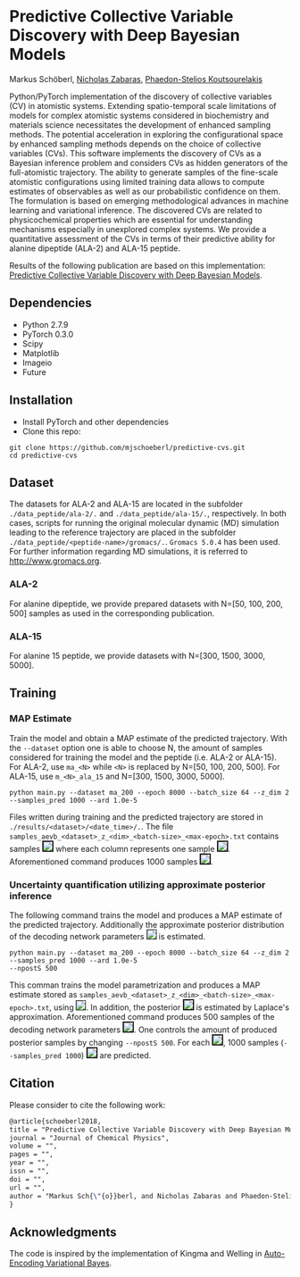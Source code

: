 # Predictive Collective Variable Discovery with Deep Bayesian Models

Markus Schöberl, [Nicholas Zabaras](https://www.zabaras.com), [Phaedon-Stelios Koutsourelakis](http://www.contmech.mw.tum.de)

Python/PyTorch implementation of the discovery of collective variables (CV) in atomistic systems.
Extending spatio-temporal scale limitations of models for complex atomistic systems considered in biochemistry and materials science necessitates the development of enhanced sampling methods. The potential acceleration in exploring the configurational space by enhanced sampling methods depends on the choice of collective variables (CVs). This software implements the discovery of CVs as a Bayesian inference problem and considers CVs as hidden generators of the full-atomistic trajectory. The ability to generate samples of the fine-scale atomistic configurations using limited training data allows to compute estimates of observables as well as our probabilistic confidence on them. The formulation is based on emerging methodological advances in machine learning and variational inference. The discovered CVs are related to physicochemical properties which are essential for understanding mechanisms especially in unexplored complex systems. We provide a quantitative assessment of the CVs in terms of their predictive ability for alanine dipeptide (ALA-2) and ALA-15 peptide.

Results of the following publication are based on this implementation: [Predictive Collective Variable Discovery with Deep Bayesian Models](https://arxiv.org/abs/1809.06913).


## Dependencies
- Python 2.7.9
- PyTorch 0.3.0
- Scipy
- Matplotlib
- Imageio
- Future


## Installation
- Install PyTorch and other dependencies
- Clone this repo:
```
git clone https://github.com/mjschoeberl/predictive-cvs.git
cd predictive-cvs
```


## Dataset
The datasets for ALA-2 and ALA-15 are located in the subfolder `./data_peptide/ala-2/.` and `./data_peptide/ala-15/.`,
respectively. In both cases, scripts for running the original molecular dynamic (MD) simulation leading to the reference trajectory are placed in the subfolder `./data_peptide/<peptide-name>/gromacs/.`. `Gromacs 5.0.4` has been used. For further information regarding MD simulations, it is referred to http://www.gromacs.org.

### ALA-2
For alanine dipeptide, we provide prepared datasets with N=[50, 100, 200, 500] samples as used in the corresponding publication.

### ALA-15
For alanine 15 peptide, we provide datasets with N=[300, 1500, 3000, 5000].

## Training

### MAP Estimate 

Train the model and obtain a MAP estimate of the predicted trajectory. With the `--dataset` option one is able to choose N, the amount of samples considered for training the model and the peptide (i.e. ALA-2 or ALA-15). For ALA-2, use `ma_<N>` while `<N>` is replaced by N=[50, 100, 200, 500].
For ALA-15, use `m_<N>_ala_15` and N=[300, 1500, 3000, 5000].
```
python main.py --dataset ma_200 --epoch 8000 --batch_size 64 --z_dim 2 --samples_pred 1000 --ard 1.0e-5 
```
Files written during training and the predicted trajectory are stored in `./results/<dataset>/<date_time>/.`.
The file `samples_aevb_<dataset>_z_<dim>_<batch-size>_<max-epoch>.txt` contains samples <img src="http://latex.codecogs.com/svg.latex?\boldsymbol{x}\sim%20p(\boldsymbol{x}|\boldsymbol{\theta}_{\text{MAP}})" border="2"/> where each column represents one sample <img src="http://latex.codecogs.com/svg.latex?\boldsymbol{x}_i" border="2">.
Aforementioned command produces 1000 samples <img src="http://latex.codecogs.com/svg.latex?\boldsymbol{x}\sim%20p(\boldsymbol{x}|\boldsymbol{\theta}_{\text{MAP}})" border="2"/>.

### Uncertainty quantification utilizing approximate posterior inference

The following command trains the model and produces a MAP estimate of the predicted trajectory. Additionally the approximate posterior distribution of the decoding network parameters <img src="http://latex.codecogs.com/svg.latex?\boldsymbol{\theta}" border="1"/> is estimated.
```
python main.py --dataset ma_200 --epoch 8000 --batch_size 64 --z_dim 2 --samples_pred 1000 --ard 1.0e-5 
--npostS 500
```
This comman trains the model parametrization and produces a MAP estimate stored as `samples_aevb_<dataset>_z_<dim>_<batch-size>_<max-epoch>.txt`, using <img src="http://latex.codecogs.com/svg.latex?\boldsymbol{\theta}_{\text{MAP}}" border="1"/>. In addition, the posterior <img src="http://latex.codecogs.com/svg.latex?\boldsymbol{\theta}_i\sim\%20p(\boldsymbol{\theta}|\boldsymbol{X})" border="2"/> is estimated by Laplace's approximation.
Aforementioned command produces 500 samples of the decoding network parameters
<img src="http://latex.codecogs.com/svg.latex?\boldsymbol{\theta}_i\sim\%20p(\boldsymbol{\theta}|\boldsymbol{X})" border="2"/>. One controls the amount of produced posterior samples by changing `--npostS 500`.
For each <img src="http://latex.codecogs.com/svg.latex?\boldsymbol{\theta}_i" border="2"/>, 1000 samples (`--samples_pred 1000`) <img src="http://latex.codecogs.com/svg.latex?\boldsymbol{x}\sim%20p(\boldsymbol{x}|\boldsymbol{\theta}_{\text{i}})" border="2"/> are predicted.

## Citation

Please consider to cite the following work:
```latex
@article{schoeberl2018,
title = "Predictive Collective Variable Discovery with Deep Bayesian Models",
journal = "Journal of Chemical Physics",
volume = "",
pages = "",
year = "",
issn = "",
doi = "",
url = "",
author = "Markus Sch{\"{o}}berl, and Nicholas Zabaras and Phaedon-Stelios Koutsourelakis"
}
```

## Acknowledgments

The code is inspired by the implementation of Kingma and Welling in [Auto-Encoding Variational Bayes](https://arxiv.org/abs/1312.6114).

